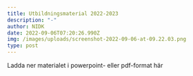 ```yaml
---
title: Utbildningsmaterial 2022-2023
description: "-"
author: NIDK
date: 2022-09-06T07:20:26.990Z
img: /images/uploads/screenshot-2022-09-06-at-09.22.03.png
type: post
---
```

Ladda ner materialet i powerpoint- eller pdf-format här